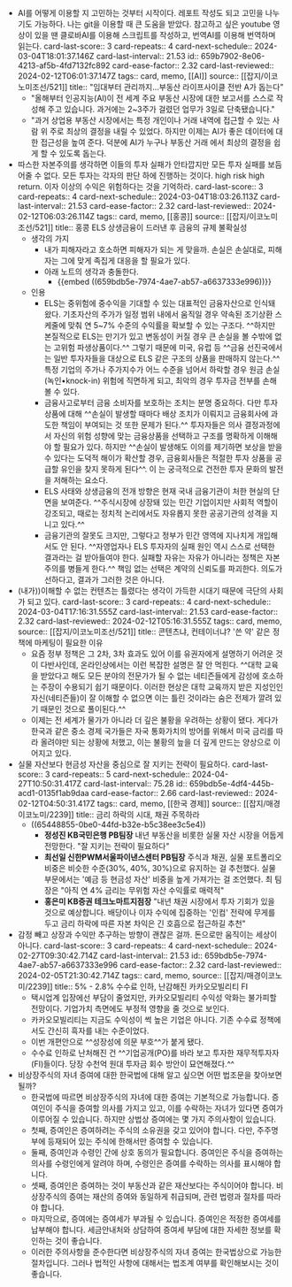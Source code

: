 - AI를 어떻게 이용할 지 고민하는 것부터 시작이다. 레포트 작성도 되고 고민을 나누기도 가능하다. 나는 git을 이용할 때 큰 도움을 받았다. 참고하고 싶은 youtube 영상이 있을 땐 클로바AI를 이용해 스크립트를 작성하고, 번역AI를 이용해 번역하며 읽는다.
  card-last-score:: 3
  card-repeats:: 4
  card-next-schedule:: 2024-03-04T18:01:37.146Z
  card-last-interval:: 21.53
  id:: 659b7902-8e06-4213-af5b-4fd7132fc892
  card-ease-factor:: 2.32
  card-last-reviewed:: 2024-02-12T06:01:37.147Z
  tags:: card, memo, [[AI]]
  source:: [[잡지/이코노미조선/521]]
  title:: "임대부터 관리까지…부동산 라이프사이클 전반 A가 돕는다”
	- "올해부터 인공지능(Al)이 전 세계 주요 부동산 시장에 대한 보고서를 스스로 작성해 주고 있습니다. 과거에는 2~3주가 걸렸던 업무가 3일로 단축됐습니다."
	- "과거 상업용 부동산 시장에서는 특정 개인이나 거래 내역에 접근할 수 있는 사람 위 주로 최상의 결정을 내릴 수 있었다. 하지만 이제는 AI가 좋은 데이터에 대한 접근성을 높여 준다. 덕분에 AI가 누구나 부동산 거래 에서 최상의 결정을 쉽게 할 수 있도록 돕는다.
- 따스한 자본주의를 생각하면 이들의 투자 실패가 안타깝지만 모든 투자 실패를 보듬어줄 수 없다. 모든 투자는 각자의 판단 하에 진행하는 것이다. high risk high return. 이자 이상의 수익은 위험하다는 것을 기억하라.
  card-last-score:: 3
  card-repeats:: 4
  card-next-schedule:: 2024-03-04T18:03:26.113Z
  card-last-interval:: 21.53
  card-ease-factor:: 2.32
  card-last-reviewed:: 2024-02-12T06:03:26.114Z
  tags:: card, memo, [[홍콩]]
  source:: [[잡지/이코노미조선/521]]
  title:: 홍콩 ELS 상생금융이 드러낸 후 금융의 규제 불확실성
	- 생각의 가지
		- 내가 피해자라고 호소하면 피해자가 되는 게 맞을까. 손실은 손실대로, 피해자는 그에 맞게 족집게 대응을 할 필요가 있다.
		- 아래 노트의 생각과 충돌한다.
			- {{embed ((659bdb5e-7974-4ae7-ab57-a6637333e996))}}
	- 인용
		- ELS는 중위험에 중수익을 기대할 수 있는 대표적인 금융자산으로 인식돼 왔다. 기초자산의 주가가 일정 범위 내에서 움직일 경우 약속된 조기상환 스케줄에 맞춰 연 5~7% 수준의 수익률을 확보할 수 있는 구조다. ^^하지만 본질적으로 ELS는 만기가 있고 변동성이 커질 경우 큰 손실을 볼 수밖에 없는 고위험 파생상품이다.^^ 그렇기 때문에 미국, 유럽 등 ^^금융 선진국에서는 일반 투자자들을 대상으로 ELS 같은 구조의 상품을 판매하지 않는다.^^ 특정 기업의 주가나 주가지수가 어느 수준을 넘어서 하락할 경우 원금 손실(녹인•knock-in) 위험에 직면하게 되고, 최악의 경우 투자금 전부를 손해 볼 수 있다.
		- 금융사고로부터 금융 소비자를 보호하는 조치는 분명 중요하다. 다만 투자상품에 대해 ^^손실이 발생할 때마다 배상 조치가 이뤄지고 금융회사에 과도한 책임이 부여되는 것 또한 문제가 된다.^^ 투자자들은 의사 결정과정에서 자신의 위험 성향에 맞는 금융상품을 선택하고 구조를 명확하게 이해해야 할 필요가 있다. 하지만 ^^손실이 발생해도 이의를 제기하면 보상을 받을 수 있다는 도덕적 해이가 확산할 경우, 금융회사들은 적절한 투자 상품을 공급할 유인을 찾지 못하게 된다^^. 이 는 궁극적으로 건전한 투자 문화의 발전을 저해하는 요소다.
		- ELS 사태와 상생금융의 전개 방향은 현재 국내 금융기관이 처한 현실의 단면을 보여준다. ^^주식시장에 상장돼 있는 민간 기업이지만 사회적 역할이 강조되고, 때로는 정치적 논리에서도 자유롭지 못한 공공기관의 성격을 지니고 있다.^^
		- 금융기관의 잘못도 크지만, 그렇다고 정부가 민간 영역에 지나치게 개입해서도 안 된다. ^^자영업자나 ELS 투자자의 실패 원인 역시 스스로 선택한 결과라는 걸 받아들여야 한다. 실패할 자유는 자유가 아니라는 정책은 자본주의를 병들게 한다.^^ 책임 없는 선택은 계약의 신뢰도를 파괴한다. 의도가 선하다고, 결과가 그러한 것은 아니다.
- (내가))이해할 수 없는 컨텐츠는 틀렸다는 생각이 가득한 시대기 때문에 극단의 사회가 되고 있다.
  card-last-score:: 3
  card-repeats:: 4
  card-next-schedule:: 2024-03-04T17:16:31.555Z
  card-last-interval:: 21.53
  card-ease-factor:: 2.32
  card-last-reviewed:: 2024-02-12T05:16:31.555Z
  tags:: card, memo,
  source:: [[잡지/이코노미조선/521]]
  title:: 콘텐츠냐, 컨테이너냐? '쓴 약' 같은 정책에 마케팅이 필요한 이유
	- 요즘 정부 정책은 그 2차, 3차 효과도 있어 이를 유권자에게 설명하기 어려운 것이 다반사인데, 온라인상에서는 이런 복잡한 설명은 잘 안 먹힌다. ^^대학 교육을 받았다고 해도 모든 분야의 전문가가 될 수 없는 네티즌들에게 감성에 호소하는 주장이 수용되기 쉽기 때문이다. 이러한 현상은 대학 교육까지 받은 지성인인 자신(네티즌들)이 잘 이해할 수 없으면 이는 틀린 것이라는 숨은 전제가 깔려 있기 때문인 것으로 풀이된다.^^
	- 이제는 전 세계가 물가가 아니라 더 깊은 불황을 우려하는 상황이 됐다. 게다가 한국과 같은 중소 경제 국가들은 자국 통화가치의 방어를 위해서 미국 금리를 따라 올려야만 되는 상황에 처했고, 이는 불황의 늪을 더 깊게 만드는 양상으로 이어지고 있다.
- 실물 자산보다 현금성 자산을 중심으로 잘 지키는 전략이 필요하다.
  card-last-score:: 3
  card-repeats:: 5
  card-next-schedule:: 2024-04-27T10:50:31.417Z
  card-last-interval:: 75.28
  id:: 659bdb5e-4df4-445b-acd1-0135f1ab9daa
  card-ease-factor:: 2.66
  card-last-reviewed:: 2024-02-12T04:50:31.417Z
  tags:: card, memo, [[한국 경제]]
  source:: [[잡지/매경이코노미/2239]]
  title:: 금리 하락의 시대, 채권 주목하라
  * ((65448855-0be0-44fd-b32e-b5c38ee3c5e4))
	- **정성진 KB국민은행 PB팀장** 내년 부동산을 비롯한 실물 자산 시장을 어둡게 전망한다. "잘 지키는 전략이 필요하다"
	- **최선일 신한PWM서울파이낸스센터 PB팀장** 주식과 채권, 실물 포트폴리오 비중은 비슷한 수준(30%, 40%, 30%)으로 유지하는 걸 추천했다. 실물 부문에서는 '예금 등 현금성 자산' 비중을 높게 가져가는 걸 조언했다. 최 팀장은 "아직 연 4% 금리는 무위험 자산 수익률로 매력적"
	- **홍은미 KB증권 테크노마트지점장** "내년 채권 시장에서 투자 기회가 있을 것으로 예상합니다. 배당이나 이자 수익에 집중하는 '인컴' 전략에 무게를 두고 금리 하락에 따른 자본 차익은 긴 호흡으로 접근하길 추천"
- 감정 빼고 상장과 수익만 추구하는 방향이 괜찮은 걸까. 돈으로만 움직이는 세상이 아니다.
  card-last-score:: 3
  card-repeats:: 4
  card-next-schedule:: 2024-02-27T09:30:42.714Z
  card-last-interval:: 21.53
  id:: 659bdb5e-7974-4ae7-ab57-a6637333e996
  card-ease-factor:: 2.32
  card-last-reviewed:: 2024-02-05T21:30:42.714Z
  tags:: card, memo,
  source:: [[잡지/매경이코노미/2239]]
  title:: 5% - 2.8% 수수료 인하, 난감해진 카카오모빌리티 FI
	- 택시업계 입장에선 부담이 줄었지만, 카카오모빌리티 수익성 악화는 불가피할 전망이다. 기업가치 측면에도 부정적 영향을 줄 것으로 보인다.
	- 카카오모빌리티는 지금도 수익성이 썩 높은 기업은 아니다. 기존 수수료 정책에서도 간신히 흑자를 내는 수준이었다.
	- 이번 개편안으로 ^^성장성에 의문 부호^^가 붙게 됐다.
	- 수수료 인하로 난처해진 건 ^^기업공개(PO)를 바라 보고 투자한 재무적투자자(FI)들이다. 당장 수천억 원대 투자금 회수 방안이 묘연해졌다.^^
- 비상장주식의 자녀 증여에 대한 한국법에 대해 알고 싶으면 어떤 법조문을 찾아보면 될까?
	- 한국법에 따르면 비상장주식의 자녀에 대한 증여는 기본적으로 가능합니다. 증여인이 주식을 증여할 의사를 가지고 있고, 이를 수락하는 자녀가 있다면 증여가 이루어질 수 있습니다. 하지만 상법상 증여에는 몇 가지 주의사항이 있습니다.
	- 첫째, 증여인은 증여하려는 주식의 소유권을 갖고 있어야 합니다. 다만, 주주명부에 등재되어 있는 주식에 한해서만 증여할 수 있습니다.
	- 둘째, 증여인과 수령인 간에 상호 동의가 필요합니다. 증여인은 주식을 증여하는 의사를 수령인에게 알려야 하며, 수령인은 증여를 수락하는 의사를 표시해야 합니다.
	- 셋째, 증여인은 증여하는 것이 부동산과 같은 재산보다는 주식이어야 합니다. 비상장주식의 증여는 재산의 증여와 동일하게 취급되며, 관련 법령과 절차를 따라야 합니다.
	- 마지막으로, 증여에는 증여세가 부과될 수 있습니다. 증여인은 적정한 증여세를 납부해야 합니다. 세금안내처와 상담하여 증여세 부담에 대한 자세한 정보를 확인하는 것이 좋습니다.
	- 이러한 주의사항을 준수한다면 비상장주식의 자녀 증여는 한국법상으로 가능한 절차입니다. 그러나 법적인 사항에 대해서는 법조계 여부를 확인해보시는 것이 좋습니다.